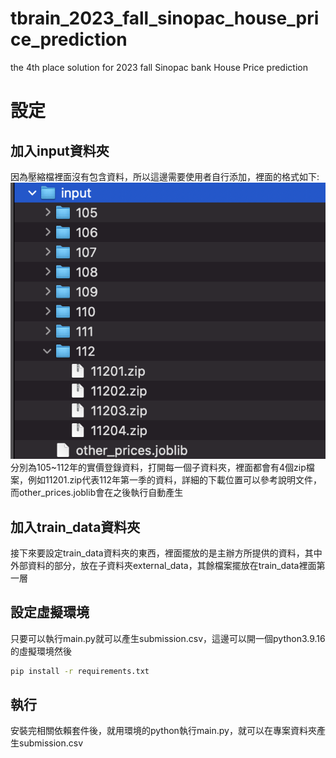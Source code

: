 # tbrain_2023_fall_sinopac_house_price_prediction
the 4th place solution for 2023 fall Sinopac bank House Price prediction

# 設定

## 加入input資料夾
因為壓縮檔裡面沒有包含資料，所以這邊需要使用者自行添加，裡面的格式如下:
![alt text](images/input.png)
分別為105~112年的實價登錄資料，打開每一個子資料夾，裡面都會有4個zip檔案，例如11201.zip代表112年第一季的資料，詳細的下載位置可以參考說明文件，而other_prices.joblib會在之後執行自動產生

## 加入train_data資料夾
接下來要設定train_data資料夾的東西，裡面擺放的是主辦方所提供的資料，其中外部資料的部分，放在子資料夾external_data，其餘檔案擺放在train_data裡面第一層

## 設定虛擬環境
只要可以執行main.py就可以產生submission.csv，這邊可以開一個python3.9.16的虛擬環境然後
```bash
pip install -r requirements.txt
```

## 執行
安裝完相關依賴套件後，就用環境的python執行main.py，就可以在專案資料夾產生submission.csv
